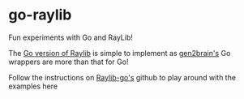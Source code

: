 # go-raylib

Fun experiments with Go and RayLib!

The [Go version of Raylib](https://github.com/gen2brain/raylib-go) is simple to implement as [gen2brain's](https://github.com/gen2brain) Go wrappers are more than that for Go!

Follow the instructions on [Raylib-go's](https://github.com/gen2brain/raylib-go) github to play around with the examples here
